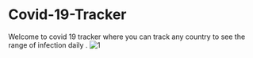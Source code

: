 # Covid-19-Tracker
Welcome to covid 19 tracker where you can track any country to see the range of infection daily .
![1](https://user-images.githubusercontent.com/60745552/97334219-bc857f00-1839-11eb-8be9-2213de3aac8b.png)

